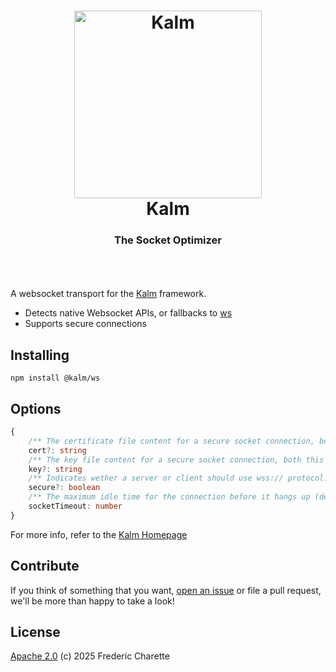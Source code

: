 <h1 align="center">
  <a title="The socket optimizer" href="http://kalm.js.org">
    <img alt="Kalm" width="300px" src="https://kalm.js.org/images/kalmv3.png" />
    <br/>
  </a>
  Kalm
</h1>
<h3 align="center">
  The Socket Optimizer
  <br/><br/>
</h3>
<br/>

A websocket transport for the [Kalm](https://github.com/kalm/kalm.js) framework.

- Detects native Websocket APIs, or fallbacks to [ws](https://github.com/websockets/ws)
- Supports secure connections

## Installing

`npm install @kalm/ws`

## Options

```typescript
{
    /** The certificate file content for a secure socket connection, both this and `key` must be set */
    cert?: string
    /** The key file content for a secure socket connection, both this and `cert` must be set */
    key?: string
    /** Indicates wether a server or client should use wss:// protocol. Will throw an error if set without cert or key on the server */
    secure?: boolean
    /** The maximum idle time for the connection before it hangs up (default: 30000) */
    socketTimeout: number
}
```

For more info, refer to the [Kalm Homepage](https://github.com/kalm/kalm.js) 

## Contribute

If you think of something that you want, [open an issue](//github.com/kalm/kalm.js/issues/new) or file a pull request, we'll be more than happy to take a look!

## License 

[Apache 2.0](LICENSE) (c) 2025 Frederic Charette
